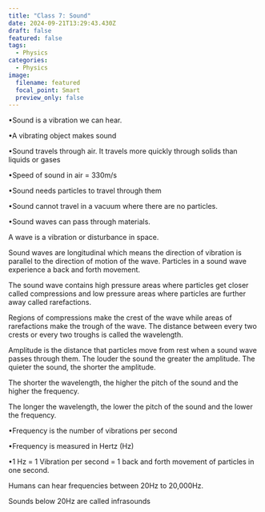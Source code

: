 ```yaml
---
title: "Class 7: Sound"
date: 2024-09-21T13:29:43.430Z
draft: false
featured: false
tags:
  - Physics
categories:
  - Physics
image:
  filename: featured
  focal_point: Smart
  preview_only: false
---
```

<!--StartFragment-->

•Sound is a vibration we can hear.

•A vibrating object makes sound

•Sound travels through air. It travels more quickly through solids than liquids or gases

•Speed of sound in air = 330m/s

•Sound needs particles to travel through them

•Sound cannot travel in a vacuum where there are no particles.

•Sound waves can pass through materials. 

A wave is a vibration or disturbance in space. 

S﻿ound waves are longitudinal which means the direction of vibration is parallel to the direction of motion of the wave. Particles in a sound wave experience a back and forth movement. 

The sound wave contains high pressure areas where particles get closer called compressions and low pressure areas where particles are further away called rarefactions. 

Regions of compressions make the crest of the wave while areas of rarefactions make the trough of the wave. The distance between every two crests or every two troughs is called the wavelength.

A﻿mplitude is the distance that particles move from rest when a sound wave passes through them. The louder the sound the greater the amplitude. The quieter the sound, the shorter the amplitude.

T﻿he shorter the wavelength, the higher the pitch of the sound and the higher the frequency.

T﻿he longer the wavelength, the lower the pitch of the sound and the lower the frequency.

<!--StartFragment-->

•Frequency is the number of vibrations per second

•Frequency is measured in Hertz (Hz)

•1 Hz = 1 Vibration per second = 1 back and forth movement of particles in one second.

<!--EndFragment-->

H﻿umans can hear frequencies between 20Hz to 20,000Hz.

S﻿ounds below 20Hz are called infrasounds